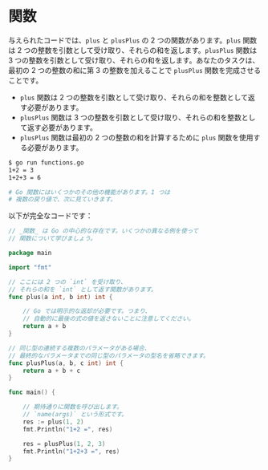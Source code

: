 # 関数

与えられたコードでは、`plus` と `plusPlus` の 2 つの関数があります。`plus` 関数は 2 つの整数を引数として受け取り、それらの和を返します。`plusPlus` 関数は 3 つの整数を引数として受け取り、それらの和を返します。あなたのタスクは、最初の 2 つの整数の和に第 3 の整数を加えることで `plusPlus` 関数を完成させることです。

- `plus` 関数は 2 つの整数を引数として受け取り、それらの和を整数として返す必要があります。
- `plusPlus` 関数は 3 つの整数を引数として受け取り、それらの和を整数として返す必要があります。
- `plusPlus` 関数は最初の 2 つの整数の和を計算するために `plus` 関数を使用する必要があります。

```sh
$ go run functions.go
1+2 = 3
1+2+3 = 6

# Go 関数にはいくつかのその他の機能があります。1 つは
# 複数の戻り値で、次に見ていきます。
```

以下が完全なコードです：

```go
// _関数_ は Go の中心的な存在です。いくつかの異なる例を使って
// 関数について学びましょう。

package main

import "fmt"

// ここには 2 つの `int` を受け取り、
// それらの和を `int` として返す関数があります。
func plus(a int, b int) int {

	// Go では明示的な返却が必要です。つまり、
	// 自動的に最後の式の値を返さないことに注意してください。
	return a + b
}

// 同じ型の連続する複数のパラメータがある場合、
// 最終的なパラメータまでの同じ型のパラメータの型名を省略できます。
func plusPlus(a, b, c int) int {
	return a + b + c
}

func main() {

	// 期待通りに関数を呼び出します。
	// `name(args)` という形式です。
	res := plus(1, 2)
	fmt.Println("1+2 =", res)

	res = plusPlus(1, 2, 3)
	fmt.Println("1+2+3 =", res)
}

```
